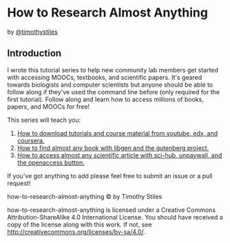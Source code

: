 # How to Research Almost Anything

by [@timothystiles](https://twitter.com/TimothyStiles)

## Introduction
I wrote this tutorial series to help new community lab members get started with accessing MOOCs, textbooks, and scientific papers. It's geared towards biologists and computer scientists but anyone should be able to follow along if they've used the command line before (only required for the first tutorial). Follow along and learn how to access millions of books, papers, and MOOCs for free!

This series will teach you:

1. [How to download tutorials and course material from youtube, edx, and coursera.](01-download-moocs.md)
2. [How to find almost any book with libgen and the gutenberg project.](02-find-almost-any-book.md)
3. [How to access almost any scientific article with sci-hub, unpaywall, and the openaccess button.](03-access-almost-any-scientific-paper.md)

If you've got anything to add please feel free to submit an issue or a pull request!

how-to-research-almost-anything © by Timothy Stiles

how-to-research-almost-anything is licensed under a Creative Commons Attribution-ShareAlike 4.0 International License.
You should have received a copy of the license along with this work. If not, see http://creativecommons.org/licenses/by-sa/4.0/.
